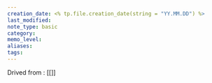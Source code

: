 ```yaml
---
creation_date: <% tp.file.creation_date(string = "YY.MM.DD") %>
last_modified: 
note_type: basic
category: 
memo_level: 
aliases: 
tags:
---
```


Drived from : [[]]

